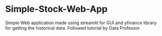 # Simple-Stock-Web-App
Simple Web application made using streamlit for GUI and yfinance library for getting the historical data. Followed tutorial by Data Professor

